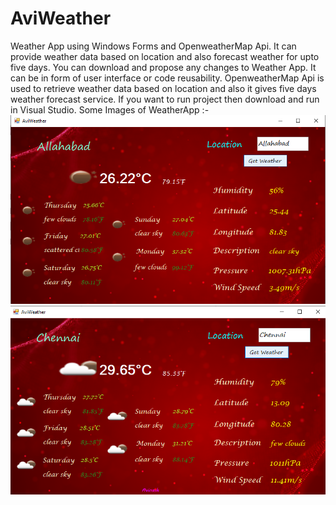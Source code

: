 # AviWeather

Weather App using Windows Forms and OpenweatherMap Api. It can provide weather data based on location and also forecast weather
for upto five days. You can download and propose any changes to Weather App. It can be in form of user interface or code reusability.
OpenweatherMap Api is used to retrieve weather data based on location and also it gives five days weather forecast service. If you want
to run project then download and run in Visual Studio. 
Some Images of WeatherApp :-
![First](https://github.com/avi-jkiapt/AviWeather/blob/master/a.png)
![Second](https://github.com/avi-jkiapt/AviWeather/blob/master/b.png)
